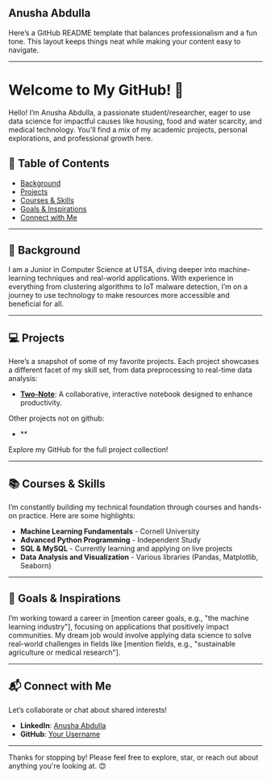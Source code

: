 ## Anusha Abdulla

<!--
**AnushaAbdulla/AnushaAbdulla** is a ✨ _special_ ✨ repository because its `README.md` (this file) appears on your GitHub profile.

Here are some ideas to get you started:

- 🔭 I’m currently working on ...
- 🌱 I’m currently learning ...
- 👯 I’m looking to collaborate on ...
- 🤔 I’m looking for help with ...
- 💬 Ask me about ...
- 📫 How to reach me: ...
- 😄 Pronouns: ...
- ⚡ Fun fact: ...
-->
Here’s a GitHub README template that balances professionalism and a fun tone. This layout keeps things neat while making your content easy to navigate. 

---

# Welcome to My GitHub! 👋

Hello! I’m Anusha Abdulla, a passionate student/researcher, eager to use data science for impactful causes like housing, food and water scarcity, and medical technology. You'll find a mix of my academic projects, personal explorations, and professional growth here. 

## 📖 Table of Contents
- [Background](#background)
- [Projects](#projects)
- [Courses & Skills](#courses--skills)
- [Goals & Inspirations](#goals--inspirations)
- [Connect with Me](#connect-with-me)

---

## 🌟 Background

I am a Junior in Computer Science at UTSA, diving deeper into machine-learning techniques and real-world applications. With experience in everything from clustering algorithms to IoT malware detection, I’m on a journey to use technology to make resources more accessible and beneficial for all.

---

## 💻 Projects

Here’s a snapshot of some of my favorite projects. Each project showcases a different facet of my skill set, from data preprocessing to real-time data analysis:

- **[Two-Note](https://github.com/AnushaAbdulla/Two-Note)**: A collaborative, interactive notebook designed to enhance productivity.

Other projects not on github:
- **

Explore my GitHub for the full project collection!

---

## 📚 Courses & Skills

I’m constantly building my technical foundation through courses and hands-on practice. Here are some highlights:

- **Machine Learning Fundamentals** - Cornell University
- **Advanced Python Programming** - Independent Study
- **SQL & MySQL** - Currently learning and applying on live projects
- **Data Analysis and Visualization** - Various libraries (Pandas, Matplotlib, Seaborn)

---

## 🚀 Goals & Inspirations

I’m working toward a career in [mention career goals, e.g., "the machine learning industry"], focusing on applications that positively impact communities. My dream job would involve applying data science to solve real-world challenges in fields like [mention fields, e.g., "sustainable agriculture or medical research"].

---

## 📬 Connect with Me

Let’s collaborate or chat about shared interests!  
- **LinkedIn**: [Anusha Abdulla](https://www.linkedin.com/in/AnushaAbdulla)
- **GitHub**: [Your Username](https://github.com/AnushaAbdulla)
--- 

Thanks for stopping by! Please feel free to explore, star, or reach out about anything you're looking at. 😊
